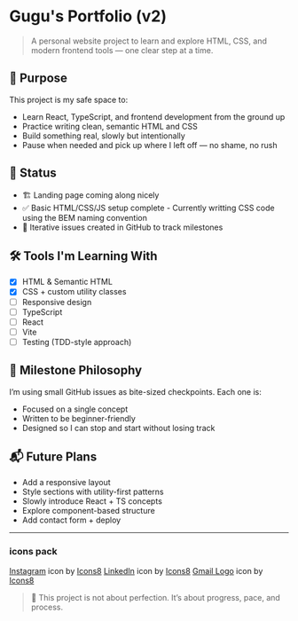 # Gugu's Portfolio (v2)

> A personal website project to learn and explore HTML, CSS, and modern frontend tools — one clear step at a time.

## 📌 Purpose

This project is my safe space to:

- Learn React, TypeScript, and frontend development from the ground up
- Practice writing clean, semantic HTML and CSS
- Build something real, slowly but intentionally
- Pause when needed and pick up where I left off — no shame, no rush

## 📁 Status

- 🏗️ Landing page coming along nicely  
- ✅ Basic HTML/CSS/JS setup complete - Currently writting CSS code using the BEM naming convention 
- 📅 Iterative issues created in GitHub to track milestones

## 🛠️ Tools I'm Learning With

- [x] HTML & Semantic HTML  
- [x] CSS + custom utility classes  
- [ ] Responsive design  
- [ ] TypeScript  
- [ ] React  
- [ ] Vite  
- [ ] Testing (TDD-style approach)

## 🎯 Milestone Philosophy

I’m using small GitHub issues as bite-sized checkpoints. Each one is:
- Focused on a single concept
- Written to be beginner-friendly
- Designed so I can stop and start without losing track

## 📬 Future Plans

- Add a responsive layout
- Style sections with utility-first patterns
- Slowly introduce React + TS concepts
- Explore component-based structure
- Add contact form + deploy

---

### icons pack

<a target="_blank" href="https://icons8.com/icon/84884/instagram">Instagram</a> icon by <a target="_blank" href="https://icons8.com">Icons8</a>
<a target="_blank" href="https://icons8.com/icon/84888/linkedin">LinkedIn</a> icon by <a target="_blank" href="https://icons8.com">Icons8</a>
<a target="_blank" href="https://icons8.com/icon/38158/gmail-logo">Gmail Logo</a> icon by <a target="_blank" href="https://icons8.com">Icons8</a>
> 💬 This project is not about perfection. It’s about progress, pace, and process.
